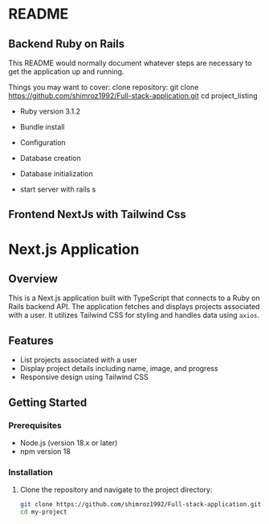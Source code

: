 # README

##  Backend Ruby on Rails 
This README would normally document whatever steps are necessary to get the
application up and running.

Things you may want to cover:
clone repository: git clone https://github.com/shimroz1992/Full-stack-application.git
cd project_listing

* Ruby version 3.1.2

* Bundle install

* Configuration

* Database creation

* Database initialization
  
* start server with rails s

## Frontend NextJs with Tailwind Css
# Next.js Application

## Overview

This is a Next.js application built with TypeScript that connects to a Ruby on Rails backend API. The application fetches and displays projects associated with a user. It utilizes Tailwind CSS for styling and handles data using `axios`.

## Features

- List projects associated with a user
- Display project details including name, image, and progress
- Responsive design using Tailwind CSS

## Getting Started

### Prerequisites

- Node.js (version 18.x or later)
- npm version 18

### Installation

1. Clone the repository and navigate to the project directory:

   ```bash
   git clone https://github.com/shimroz1992/Full-stack-application.git
   cd my-project
